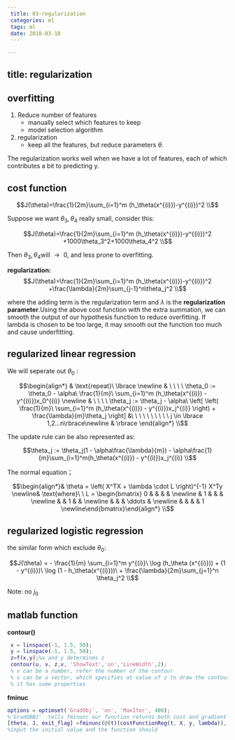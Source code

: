 ```yaml
---
 title: 03-regularization
 categories: ml
 tags: ml
 date: 2018-03-18
 ---

---
```

title: regularization
---

## overfitting

1. Reduce number of features
   - manually select which features to keep
   - model selection algorithm
2. regularization
   - keep all the features, but reduce parameters $\theta$.

The regularization works well when we have a lot of features, each of which contributes a bit to predicting y.

## cost function

$$J(\theta)=\frac{1}{2m}\sum_{i=1}^m (h_\theta(x^{(i)})-y^{(i)})^2 \\$$

Suppose we want $\theta_3,\theta_4$ really small, consider this:

$$J(\theta)=\frac{1}{2m}\sum_{i=1}^m (h_\theta(x^{(i)})-y^{(i)})^2 +1000\theta_3^2+1000\theta_4^2 \\$$

Then $\theta_3,\theta_4​$ will $\to​$ 0, and less prone to overfitting.

**regularization:**
$$J(\theta)=\frac{1}{2m}\sum_{i=1}^m (h_\theta(x^{(i)})-y^{(i)})^2 +\frac{\lambda}{2m}\sum_{j-1}^n\theta_j^2 \\$$

where the adding term is the regularization term and $\lambda$ is the **regularization parameter**.Using the above cost function with the extra summation, we can smooth the output of our hypothesis function to reduce overfitting. If lambda is chosen to be too large, it may smooth out the function too much and cause underfitting.

## regularized linear regression

We will seperate out $\theta_0$ :

$$\begin{align*} & \text{repeat}\ \lbrace \newline & \ \ \ \ \theta_0 := \theta_0 - \alpha\ \frac{1}{m}\ \sum_{i=1}^m (h_\theta(x^{(i)}) - y^{(i)})x_0^{(i)} \newline & \ \ \ \ \theta_j := \theta_j - \alpha\ \left[ \left( \frac{1}{m}\ \sum_{i=1}^m (h_\theta(x^{(i)}) - y^{(i)})x_j^{(i)} \right) + \frac{\lambda}{m}\theta_j \right] &\ \ \ \ \ \ \ \ \ \ j \in \lbrace 1,2...n\rbrace\newline & \rbrace \end{align*} \\$$

The update rule can be also represented as:

$$\theta_j := \theta_j(1 - \alpha\frac{\lambda}{m}) - \alpha\frac{1}{m}\sum_{i=1}^m(h_\theta(x^{(i)}) - y^{(i)})x_j^{(i)} \\$$

The normal equation；

$$\begin{align*}& \theta = \left( X^TX + \lambda \cdot L \right)^{-1} X^Ty \newline& \text{where}\ \ L = \begin{bmatrix} 0 & & & & \newline & 1 & & & \newline & & 1 & & \newline & & & \ddots & \newline & & & & 1 \newline\end{bmatrix}\end{align*} \\$$

## regularized logistic regression

the similar form which exclude $\theta_0$:

$$J(\theta) = - \frac{1}{m} \sum_{i=1}^m y^{(i)}\ \log (h_\theta (x^{(i)})) + (1 - y^{(i)})\ \log (1 - h_\theta(x^{(i)}))\ + \frac{\lambda}{2m}\sum_{j=1}^n \theta_j^2 \\$$

Note: no $j_0$

## matlab function

**contour()**

```matlab
 x = linspace(-1, 1.5, 50);
 y = linspace(-1, 1.5, 50);
 z=f(x,y);%x and y determines z
 contour(u, v, z,v, 'ShowText','on','LineWidth',2);
 % v can be a number, refer the number of the contour
 % v can be a vector, which specifies at value of z to draw the contour
 % it has some properties
```

**fminuc**

```matlab
options = optimset('GradObj', 'on', 'MaxIter', 400);
%'GradOBBJ'  tells fminunc our function returns both cost and gradient 
[theta, J, exit_flag] =fminunc(@(t)(costFunctionReg(t, X, y, lambda)), initial_theta, options);
%input the initial value and the function should 
```
